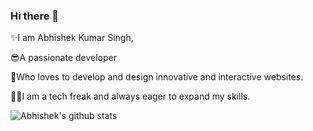 ### Hi there 👋
✨I am Abhishek Kumar Singh, 

😎A passionate developer 

💖Who loves to develop and design innovative and interactive websites.

🐱‍🚀I am a tech freak and always eager to expand my skills.

![Abhishek's github stats](https://github-readme-stats.vercel.app/api?username=abhishekrawe&show_icons=true&theme=gotham)
